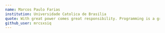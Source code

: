 ```yaml
---
name: Marcos Paulo Farias
institution: Universidade Catolica de Brasilia
quote: With great power comes great responsibility. Programming is a great power.
github_user: mrcsxsiq
---
```

